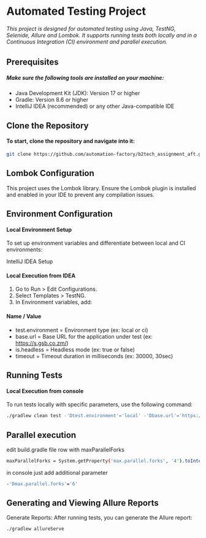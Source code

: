 # Automated Testing Project

###### This project is designed for automated testing using Java, TestNG, Selenide, Allure and Lombok. It supports running tests both locally and in a Continuous Integration (CI) environment and parallel execution.


## Prerequisites
##### Make sure the following tools are installed on your machine:

- Java Development Kit (JDK): Version 17 or higher
- Gradle: Version 8.6 or higher
- IntelliJ IDEA (recommended) or any other Java-compatible IDE

## Clone the Repository
#### To start, clone the repository and navigate into it:
```bash
git clone https://github.com/automation-factory/b2tech_assignment_aft.git
```

## Lombok Configuration
This project uses the Lombok library. 
Ensure the Lombok plugin is installed and enabled in your IDE to prevent any compilation issues.

## Environment Configuration
#### Local Environment Setup
To set up environment variables and differentiate between local and CI environments:

IntelliJ IDEA Setup
#### Local Execution from IDEA

1. Go to Run > Edit Configurations.
2. Select Templates > TestNG.
3. In Environment variables, add:

#### Name / Value
- test.environment = Environment type (ex: local or ci)
- base.url = Base URL for the application under test (ex: https://s.gsb.co.zm/) 
- is.headless = Headless mode (ex: true or false)
- timeout = Timeout duration in milliseconds (ex: 30000, 30sec)


## Running Tests
#### Local Execution from console
To run tests locally with specific parameters, use the following command:
```bash
./gradlew clean test -'Dtest.environment'='local' -'Dbase.url'='https://s.gsb.co.zm/'  -'Dis.headless'='true' -'Dtimeout'='5000'
```

## Parallel execution
edit build.gradle file row with maxParallelForks
```bash
maxParallelForks = System.getProperty('max.parallel.forks', '4').toInteger()
```
in console just add additional parameter
```bash
-'Dmax.parallel.forks'='6'
```

## Generating and Viewing Allure Reports

Generate Reports: After running tests, you can generate the Allure report:
```bash
./gradlew allureServe
```